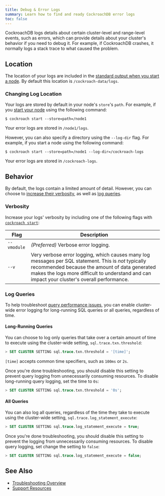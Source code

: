 ```yaml
---
title: Debug & Error Logs
summary: Learn how to find and ready CockroachDB error logs
toc: false
---
```


CockroachDB logs details about certain cluster-level and range-level events, such as errors, which can provide details about your cluster's behavior if you need to debug it. For example, if CockroachDB crashes, it normally logs a stack trace to what caused the problem.

<div id="toc"></div>

## Location

The location of your logs are included in the [standard output when you start a node](start-a-node.html#standard-output). By default this location is `/cockroach-data/logs`.

### Changing Log Location

Your logs are stored by default in your node's `store`'s `path`. For example, if you [start your node](start-a-node.html) using the following command:

~~~ shell
$ cockroach start --store=path=/node1
~~~

Your error logs are stored in `/node1/logs`.

However, you can also specify a directory using the `--log-dir` flag. For example, if you start a node using the following command:

~~~ shell
$ cockroach start --store=path=/node1 --log-dir=/cockroach-logs
~~~

Your error logs are stored in `/cockroach-logs`.

## Behavior

By default, the logs contain a limited amount of detail. However, you can choose to [increase their verbosity](#verbosity), as well as [log queries](#log-queries).

### Verbosity

Increase your logs' verbosity by including one of the following flags with [`cockroach start`](start-a-node.html):

Flag | Description
-----|------------
`--vmodule` | *(Preferred)* Verbose error logging.
`--v` | Very verbose error logging, which causes many log messages per SQL statement. This is *not* typically recommended because the amount of data generated makes the logs more difficult to understand and can impact your cluster's overall performance.

### Log Queries

To help troubleshoot [query performance issues](query-behavior-troubleshooting.html#performance-issues), you can enable cluster-wide error logging for long-running SQL queries or all queries, regardless of time.

#### Long-Running Queries

You can choose to log only queries that take over a certain amount of time to execute using the cluster-wide setting, `sql.trace.txn.threshold`:

~~~ sql
> SET CLUSTER SETTING sql.trace.txn.threshold = '[time]';
~~~

`[time]` accepts common time specifiers, such as `100ms` or `2s`.

Once you're done troubleshooting, you should disable this setting to prevent query logging from unnecessarily consuming resources. To disable long-running query logging, set the time to `0s`:

~~~ sql
> SET CLUSTER SETTING sql.trace.txn.threshold = '0s';
~~~

#### All Queries

You can also log all queries, regardless of the time they take to execute using the cluster-wide setting, `sql.trace.log_statement_execute`:

~~~ sql
> SET CLUSTER SETTING sql.trace.log_statement_execute = true;
~~~

Once you're done troubleshooting, you should disable this setting to prevent the logging from unnecessarily consuming resources. To disable query logging, set change the setting to `false`:

~~~ sql
> SET CLUSTER SETTING sql.trace.log_statement_execute = false;
~~~

## See Also

- [Troubleshooting Overview](troubleshooting-overview.html)
- [Support Resources](support-resources.html)
